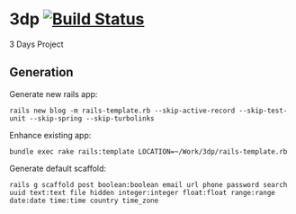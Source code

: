 # 3dp [![Build Status](https://travis-ci.org/icostan/3dp.svg)](https://travis-ci.org/icostan/3dp)
3 Days Project

## Generation
Generate new rails app:
```shell
rails new blog -m rails-template.rb --skip-active-record --skip-test-unit --skip-spring --skip-turbolinks
```

Enhance existing app:
```shell
bundle exec rake rails:template LOCATION=~/Work/3dp/rails-template.rb
```

Generate default scaffold:
```shell
rails g scaffold post boolean:boolean email url phone password search uuid text:text file hidden integer:integer float:float range:range date:date time:time country time_zone
```
